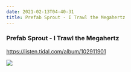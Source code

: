 ```yaml
---
date: 2021-02-13T04-40-31
title: Prefab Sprout - I Trawl the Megahertz
---
```

### Prefab Sprout - I Trawl the Megahertz
https://listen.tidal.com/album/102911901

![](dayone-moment://7871EB2C7440405684499D5FE3CFBFA9)
